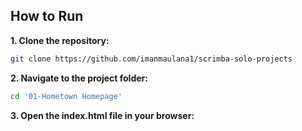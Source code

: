 ## How to Run

**1. Clone the repository:**
```bash
git clone https://github.com/imanmaulana1/scrimba-solo-projects
```

**2. Navigate to the project folder:**
```bash
cd '01-Hometown Homepage'
```

**3. Open the index.html file in your browser:**